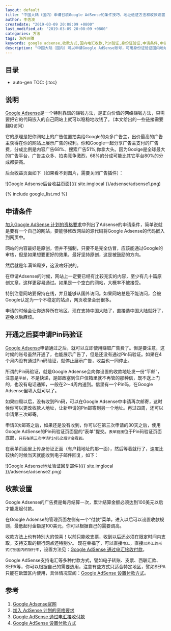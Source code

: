 ```yaml
---
layout: default
title: "中国大陆（国内）申请谷歌Google AdSense的条件技巧、地址验证方法和收款设置"
author: 李佶澳
createdate: "2019-03-09 20:08:09 +0800"
last_modified_at: "2019-03-09 20:08:09 +0800"
categories: 方法
tags: 海外网赚
keywords: google adsense,收款方式,国内电汇收款,Pin验证,身份证验证,申请条件,申请技巧
description: "中国大陆（国内）可以申请Google AdSense账号，可用身份证验证国内地址，支持国内银行电汇收款"
---
```


## 目录
* auto-gen TOC:
{:toc}

## 说明

[Google Adsense][1]是一个特别靠谱的赚钱方法，是正向价值的网络赚钱方法，只需要把它的代码嵌入的自己网站上就可以稳稳地收钱了。（本文给出的一些链接需要翻Q访问）

它的原理是把你网站上的广告位置拍卖给Google的众多广告主，出价最高的广告主获得在你的网站上展示广告的权利。你和Google一起分享广告主支付的广告费，分成比例是内容广告68%、搜索广告51%,你拿大头。因为Goolge是全球最大的广告平台，广告主众多、拍卖竞争激烈，68%的分成可能比其它平台80%的分成都要高。

后台收益页面如下（如果看不到图片，需要关闭广告插件）：

![Google Adsense后台收益页面]({{ site.imglocal }}/adsense/adsense1.png)

{% include google_list.md %}

## 申请条件

[加入Google AdSense 计划的资格要求][2]中列出了Adsense的申请条件，简单说就是要有一个自己的网站，要能够修改网站的源代码将Google Adsense的代码嵌入到网页中。

网站的内容最好是原创，但并不强制，只要不是完全仿冒，应该能通过Google的审核，但是如果想要更好的效果，最好坚持原创，这是被鼓励的方向。

然后就是年满18周岁，这没啥好说的。

在申请Adsense的时候，网站上一定要已经有比较充实的内容，至少有几十篇原创文章，这样更容易通过。如果是一个空白的网站，大概率不被接受。

特别注意网站要保持在线，并且能够从国外访问。如果网站总是不能访问，会被Google认定为一个不稳定的站点，网页收录会弱很多。

申请的时候会让你选择所在地区，现在支持中国大陆了，直接选中国大陆就好了，避免以后麻烦。

## 开通之后要申请Pin码验证

[Google Adsense][1]申请通过之后，就可以立即使用赚取广告费了。但是要注意，这时候的账号虽然开通了，也能展示广告了，但是还没有通过Pin码验证。如果在4个月内没有通过Pin码验证，就停止展示广告，收益也一同停止。

所谓的Pin码验证，就是Google Adsense会向你设置的收款地址发一份“平邮”，注意是`平邮`，不是快递，是邮政塞到住户信箱里就不再管的那种信，既不送上门的，也没有电话通知，一般在2～4周内送到。信里有一个Pin码，在Google Adsense里填入就可以了。

如果四周以后，没有收到Pin码，可以在Google Adsense中申请再次邮寄，这时候你可以更改收款人地址，让新申请的Pin邮寄到另一个地址。再过四周，还可以申请第三次邮寄。

申请3次邮寄之后，如果还是没有收到，你可以在第三次申请的30天之后，使用Google AdSense的Pin码验证页面里的“表单”提交。`表单链接`位于Pin码验证页面底部，`只有在第三次申请Pin码之后才会看到`。

在表单页面里上传身份证正面（有户籍地址的那一面），然后等着就行了，速度比较快的时候当天就能收到电子邮件回复，如下：

![Google Adsense地址验证回复邮件]({{ site.imglocal }}/adsense/adsense2.png)

## 收款设置

Google Adsense的广告费是每月结算一次，累计结算金额必须达到100美元以后才能发起付款。

在Google Adsense的管理页面左侧有一个“付款”菜单，进入以后可以设置收款规则，最低起付金额是100美元，你可以根据自己的需要调高。

收款方法上也有特别大的惊喜！以前只能收支票，收到以后还必须在限定时间内支取，支持支取的银行网点还特别少。
现在幸福了，可以直接`电汇`，直接`以外汇的形式打到国内的银行中`，设置方法见：[Google AdSense 通过电汇接收付款][3]。

Google AdSense支持电汇等多种付款方式，譬如电子转账、支票、西联汇款、SEPA等，你可以根据自己的需要选用，注意有些方式只适合特定地区，譬如SEPA只能在欧盟区内使用，具体情况查阅：[Google AdSense 设置付款方式][4]。

## 参考

1. [Google Adsense官网][1]
2. [加入 AdSense 计划的资格要求][2]
3. [Google AdSense 通过电汇接收付款][3]
4. [Google AdSense 设置付款方式][4]

[1]: https://www.google.com/adsense/ "Google Adsense官网"
[2]: https://support.google.com/adsense/answer/9724?hl=zh-Hans "加入 AdSense 计划的资格要求"
[3]: https://support.google.com/adsense/answer/3372975 "Google AdSense：通过电汇接收付款"
[4]: https://support.google.com/adsense/answer/1714397?hl=zh-Hans&ref_topic=1727182 "Google AdSense 设置付款方式"
